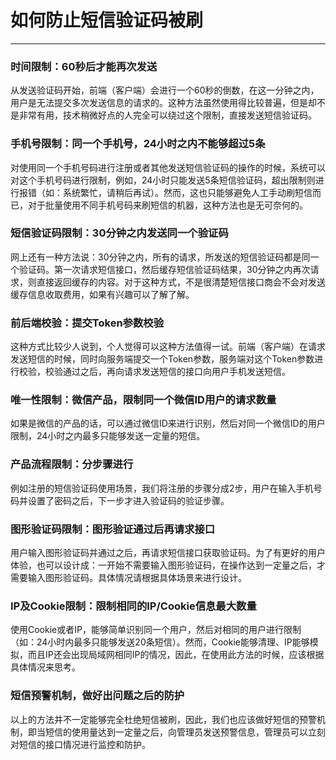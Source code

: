 # 如何防止短信验证码被刷
----

### 时间限制：60秒后才能再次发送
从发送验证码开始，前端（客户端）会进行一个60秒的倒数，在这一分钟之内，用户是无法提交多次发送信息的请求的。这种方法虽然使用得比较普遍，但是却不是非常有用，技术稍微好点的人完全可以绕过这个限制，直接发送短信验证码。

### 手机号限制：同一个手机号，24小时之内不能够超过5条
对使用同一个手机号码进行注册或者其他发送短信验证码的操作的时候，系统可以对这个手机号码进行限制，例如，24小时只能发送5条短信验证码，超出限制则进行报错（如：系统繁忙，请稍后再试）。然而，这也只能够避免人工手动刷短信而已，对于批量使用不同手机号码来刷短信的机器，这种方法也是无可奈何的。

### 短信验证码限制：30分钟之内发送同一个验证码
网上还有一种方法说：30分钟之内，所有的请求，所发送的短信验证码都是同一个验证码。第一次请求短信接口，然后缓存短信验证码结果，30分钟之内再次请求，则直接返回缓存的内容。对于这种方式，不是很清楚短信接口商会不会对发送缓存信息收取费用，如果有兴趣可以了解了解。

### 前后端校验：提交Token参数校验
这种方式比较少人说到，个人觉得可以这种方法值得一试。前端（客户端）在请求发送短信的时候，同时向服务端提交一个Token参数，服务端对这个Token参数进行校验，校验通过之后，再向请求发送短信的接口向用户手机发送短信。

### 唯一性限制：微信产品，限制同一个微信ID用户的请求数量
如果是微信的产品的话，可以通过微信ID来进行识别，然后对同一个微信ID的用户限制，24小时之内最多只能够发送一定量的短信。

### 产品流程限制：分步骤进行
例如注册的短信验证码使用场景，我们将注册的步骤分成2步，用户在输入手机号码并设置了密码之后，下一步才进入验证码的验证步骤。

### 图形验证码限制：图形验证通过后再请求接口
用户输入图形验证码并通过之后，再请求短信接口获取验证码。为了有更好的用户体验，也可以设计成：一开始不需要输入图形验证码，在操作达到一定量之后，才需要输入图形验证码。具体情况请根据具体场景来进行设计。

### IP及Cookie限制：限制相同的IP/Cookie信息最大数量
使用Cookie或者IP，能够简单识别同一个用户，然后对相同的用户进行限制（如：24小时内最多只能够发送20条短信）。然而，Cookie能够清理、IP能够模拟，而且IP还会出现局域网相同IP的情况，因此，在使用此方法的时候，应该根据具体情况来思考。

### 短信预警机制，做好出问题之后的防护
以上的方法并不一定能够完全杜绝短信被刷，因此，我们也应该做好短信的预警机制，即当短信的使用量达到一定量之后，向管理员发送预警信息，管理员可以立刻对短信的接口情况进行监控和防护。